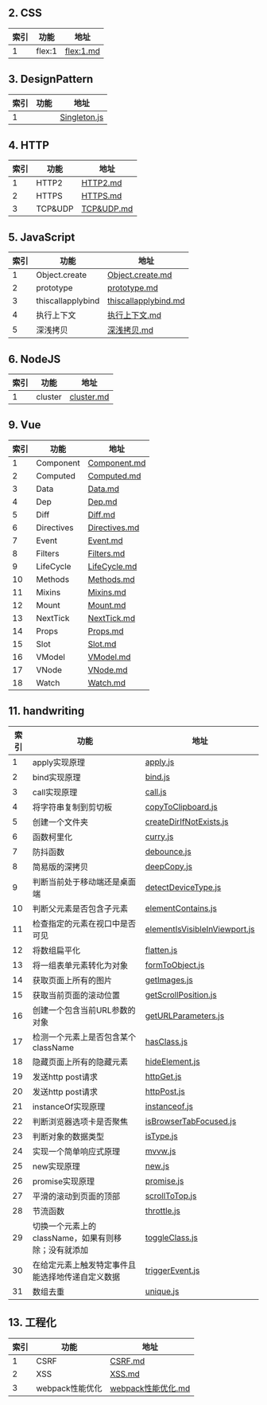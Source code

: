 ## 2. CSS

| 索引 | 功能 | 地址 |
|  ----  | ----  | ---- |
|1|flex:1|[flex:1.md](./CSS/flex:1.md)|


## 3. DesignPattern

| 索引 | 功能 | 地址 |
|  ----  | ----  | ---- |
|1||[Singleton.js](./DesignPattern/Singleton.js)|


## 4. HTTP

| 索引 | 功能 | 地址 |
|  ----  | ----  | ---- |
|1|HTTP2|[HTTP2.md](./HTTP/HTTP2.md)|
|2|HTTPS|[HTTPS.md](./HTTP/HTTPS.md)|
|3|TCP&UDP|[TCP&UDP.md](./HTTP/TCP&UDP.md)|


## 5. JavaScript

| 索引 | 功能 | 地址 |
|  ----  | ----  | ---- |
|1|Object.create|[Object.create.md](./JavaScript/Object.create.md)|
|2|prototype|[prototype.md](./JavaScript/prototype.md)|
|3|thiscallapplybind|[thiscallapplybind.md](./JavaScript/thiscallapplybind.md)|
|4|执行上下文|[执行上下文.md](./JavaScript/执行上下文.md)|
|5|深浅拷贝|[深浅拷贝.md](./JavaScript/深浅拷贝.md)|


## 6. NodeJS

| 索引 | 功能 | 地址 |
|  ----  | ----  | ---- |
|1|cluster|[cluster.md](./NodeJS/cluster.md)|


## 9. Vue

| 索引 | 功能 | 地址 |
|  ----  | ----  | ---- |
|1|Component|[Component.md](./Vue/Component.md)|
|2|Computed|[Computed.md](./Vue/Computed.md)|
|3|Data|[Data.md](./Vue/Data.md)|
|4|Dep|[Dep.md](./Vue/Dep.md)|
|5|Diff|[Diff.md](./Vue/Diff.md)|
|6|Directives|[Directives.md](./Vue/Directives.md)|
|7|Event|[Event.md](./Vue/Event.md)|
|8|Filters|[Filters.md](./Vue/Filters.md)|
|9|LifeCycle|[LifeCycle.md](./Vue/LifeCycle.md)|
|10|Methods|[Methods.md](./Vue/Methods.md)|
|11|Mixins|[Mixins.md](./Vue/Mixins.md)|
|12|Mount|[Mount.md](./Vue/Mount.md)|
|13|NextTick|[NextTick.md](./Vue/NextTick.md)|
|14|Props|[Props.md](./Vue/Props.md)|
|15|Slot|[Slot.md](./Vue/Slot.md)|
|16|VModel|[VModel.md](./Vue/VModel.md)|
|17|VNode|[VNode.md](./Vue/VNode.md)|
|18|Watch|[Watch.md](./Vue/Watch.md)|


## 11. handwriting

| 索引 | 功能 | 地址 |
|  ----  | ----  | ---- |
|1|apply实现原理|[apply.js](./handwriting/apply.js)|
|2|bind实现原理|[bind.js](./handwriting/bind.js)|
|3|call实现原理|[call.js](./handwriting/call.js)|
|4|将字符串复制到剪切板|[copyToClipboard.js](./handwriting/copyToClipboard.js)|
|5|创建一个文件夹|[createDirIfNotExists.js](./handwriting/createDirIfNotExists.js)|
|6|函数柯里化|[curry.js](./handwriting/curry.js)|
|7|防抖函数|[debounce.js](./handwriting/debounce.js)|
|8|简易版的深拷贝|[deepCopy.js](./handwriting/deepCopy.js)|
|9|判断当前处于移动端还是桌面端|[detectDeviceType.js](./handwriting/detectDeviceType.js)|
|10|判断父元素是否包含子元素|[elementContains.js](./handwriting/elementContains.js)|
|11|检查指定的元素在视口中是否可见|[elementIsVisibleInViewport.js](./handwriting/elementIsVisibleInViewport.js)|
|12|将数组扁平化|[flatten.js](./handwriting/flatten.js)|
|13|将一组表单元素转化为对象|[formToObject.js](./handwriting/formToObject.js)|
|14|获取页面上所有的图片|[getImages.js](./handwriting/getImages.js)|
|15|获取当前页面的滚动位置|[getScrollPosition.js](./handwriting/getScrollPosition.js)|
|16|创建一个包含当前URL参数的对象|[getURLParameters.js](./handwriting/getURLParameters.js)|
|17|检测一个元素上是否包含某个className|[hasClass.js](./handwriting/hasClass.js)|
|18|隐藏页面上所有的隐藏元素|[hideElement.js](./handwriting/hideElement.js)|
|19|发送http post请求|[httpGet.js](./handwriting/httpGet.js)|
|20|发送http post请求|[httpPost.js](./handwriting/httpPost.js)|
|21|instanceOf实现原理|[instanceof.js](./handwriting/instanceof.js)|
|22|判断浏览器选项卡是否聚焦|[isBrowserTabFocused.js](./handwriting/isBrowserTabFocused.js)|
|23|判断对象的数据类型|[isType.js](./handwriting/isType.js)|
|24|实现一个简单响应式原理|[mvvw.js](./handwriting/mvvw.js)|
|25|new实现原理|[new.js](./handwriting/new.js)|
|26|promise实现原理|[promise.js](./handwriting/promise.js)|
|27|平滑的滚动到页面的顶部|[scrollToTop.js](./handwriting/scrollToTop.js)|
|28|节流函数|[throttle.js](./handwriting/throttle.js)|
|29|切换一个元素上的className，如果有则移除；没有就添加|[toggleClass.js](./handwriting/toggleClass.js)|
|30|在给定元素上触发特定事件且能选择地传递自定义数据|[triggerEvent.js](./handwriting/triggerEvent.js)|
|31|数组去重|[unique.js](./handwriting/unique.js)|


## 13. 工程化

| 索引 | 功能 | 地址 |
|  ----  | ----  | ---- |
|1|CSRF|[CSRF.md](./工程化/CSRF.md)|
|2|XSS|[XSS.md](./工程化/XSS.md)|
|3|webpack性能优化|[webpack性能优化.md](./工程化/webpack性能优化.md)|


